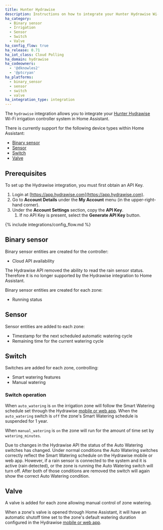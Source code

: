 ```yaml
---
title: Hunter Hydrawise
description: Instructions on how to integrate your Hunter Hydrawise Wi-Fi irrigation control system within Home Assistant.
ha_category:
  - Binary sensor
  - Irrigation
  - Sensor
  - Switch
  - Valve
ha_config_flow: true
ha_release: 0.71
ha_iot_class: Cloud Polling
ha_domain: hydrawise
ha_codeowners:
  - '@dknowles2'
  - '@ptcryan'
ha_platforms:
  - binary_sensor
  - sensor
  - switch
  - valve
ha_integration_type: integration
---
```


The `hydrawise` integration allows you to integrate your [Hunter Hydrawise](https://hydrawise.com) Wi-Fi irrigation controller system in Home Assistant.

There is currently support for the following device types within Home Assistant:

- [Binary sensor](#binary-sensor)
- [Sensor](#sensor)
- [Switch](#switch)
- [Valve](#valve)

## Prerequisites

To set up the Hydrawise integration, you must first obtain an API Key.

1. Login at [https://app.hydrawise.com](https://app.hydrawise.com).
2. Go to **Account Details** under the **My Account** menu (in the upper-right-hand corner).
3. Under the **Account Settings** section, copy the **API Key**.
   1. If no API Key is present, select the **Generate API Key** button.

{% include integrations/config_flow.md %}

## Binary sensor

Binary sensor entities are created for the controller:

- Cloud API availability

<div class='note warning'>
The Hydrawise API removed the ability to read the rain sensor status. Therefore it is no longer supported by the Hydrawise integration to Home Assistant.
</div>

Binary sensor entities are created for each zone:

- Running status

## Sensor

Sensor entities are added to each zone:

- Timestamp for the next scheduled automatic watering cycle
- Remaining time for the current watering cycle

## Switch

Switches are added for each zone, controlling:

- Smart watering features
- Manual watering

### Switch operation

When `auto_watering` is `on` the irrigation zone will follow the Smart Watering schedule set through the Hydrawise [mobile or web app](https://www.hydrawise.com). When the `auto_watering` switch is `off` the zone's Smart Watering schedule is suspended for 1 year.

When `manual_watering` is `on` the zone will run for the amount of time set by `watering_minutes`.

<div class='note warning'>
Due to changes in the Hydrawise API the status of the Auto Watering switches has changed. Under normal conditions the Auto Watering switches correctly reflect the Smart Watering schedule on the Hydrawise mobile or web app. However, if a rain sensor is connected to the system and it is active (rain detected), or the zone is running the Auto Watering switch will turn off. After both of those conditions are removed the switch will again show the correct Auto Watering condition.
</div>

## Valve

A valve is added for each zone allowing manual control of zone watering.

When a zone's valve is opened through Home Assistant, it will have an automatic shutoff time set to the zone's default watering duration configured in the Hydrawise [mobile or web app](https://www.hydrawise.com).
